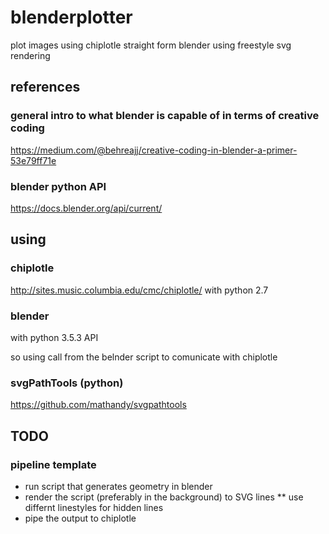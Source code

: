 # blenderplotter
plot images using chiplotle straight form blender using freestyle svg rendering

## references
### general intro to what blender is capable of in terms of creative coding
https://medium.com/@behreajj/creative-coding-in-blender-a-primer-53e79ff71e
### blender python API
https://docs.blender.org/api/current/


## using 
### chiplotle
http://sites.music.columbia.edu/cmc/chiplotle/
with python 2.7 

### blender
with python 3.5.3 API

so using call from the belnder script to comunicate with chiplotle
### svgPathTools (python)
https://github.com/mathandy/svgpathtools


## TODO
### pipeline template
* run script that generates geometry in blender
* render the script  (preferably in the background) to SVG lines
** use differnt linestyles for hidden lines
* pipe the output to chiplotle


